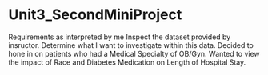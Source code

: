 # Unit3_SecondMiniProject
Requirements as interpreted by me
Inspect the dataset provided by insructor.
Determine what I want to investigate within this data.
Decided to hone in on patients who had a Medical Specialty of OB/Gyn.
Wanted to view the impact of Race and Diabetes Medication on Length of Hospital Stay. 
